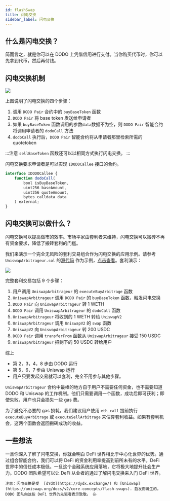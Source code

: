 ```yaml
---
id: flashSwap
title: 闪电交换
sidebar_label: 闪电交换
---
```


## 什么是闪电交换？

简而言之，就是你可以在 DODO 上凭借信用进行支付。当你购买代币时，你可以先拿到代币，然后再付钱。

## 闪电交换机制

![](https://dodoex.github.io/docs/img/dodo_flash_swap.jpeg)

上图说明了闪电交换的四个步骤：

1.  调用 `DODO Pair` 合约中的 `buyBaseToken` 函数
2.  `DODO Pair` 将 base token 发送给申请者
3.  如果 `buyBaseToken` 函数调用的参数`data`数据不为空，则 `DODO Pair` 智能合约将调用申请者的 `dodoCall` 方法
4.  `dodoCall` 执行后，`DODO Pair` 智能合约将从申请者那里检索所需的 quotetoken

:::注意
`sellBaseToken`  函数还可以以相同方式执行闪电交换。
:::

闪电交换要求申请者是可以实现 `IDODOCallee` 接口的合约。

```javascript
interface IDODOCallee {
    function dodoCall(
        bool isBuyBaseToken,
        uint256 baseAmount,
        uint256 quoteAmount,
        bytes calldata data
    ) external;
}
```

## 闪电交换可以做什么？

闪电交换可以提高做市的效率。市场平家由套利者来维持，闪电交换可以搬砖不再有资金要求，降低了搬砖套利的门槛。

我们来演示一个完全无风险的套利交易组合作为闪电交换的应用示例。请参考 `UniswapArbitrageur.sol` 的[源代码](https://github.com/DODOEX/dodo-smart-contract/blob/master/contracts/helper/UniswapArbitrageur.sol) 作为示例，[点击查看](https://etherscan.io/address/0xbf90b54cc00ceeaa93db1f6a54a01e3fe9ed4422)。套利演示：

![](https://dodoex.github.io/docs/img/dodo_one_click_arbitrage.jpeg)

完整套利交易包括 9 个步骤：

1.  用户调用 `UniswapArbitrageur` 的  `executeBuyArbitrage` 函数
2.  `UniswapArbitrageur` 调用 `DODO Pair` 的 `buyBaseToken` 函数，触发闪电交换
3.  `DODO Pair` 向 `UniswapArbitrageur` 转 1 WETH
4.  `DODO Pair` 调用 `UniswapArbitrageur` 的 `dodoCall` 函数
5.  `UniswapArbitrageur` 将收到的 1 WETH 转给 `UniswapV2`
6.  `UniswapArbitrageur`  调用 `UniswapV2` 的 `swap` 函数
7.  `UniswapV2` 向 `UniswapArbitrageur` 转 200 USDC
8.  `DODO Pair` 调用 `transferFrom` 函数从 `UniswapArbitrageur` 接受 150 USDC
9.  `UniswapArbitrageur` 把剩下的 50 USDC 转给用户

综上

- 第 2，3，4，8 步由 DODO 运行 
- 第 5，6，7 步由 Uniswap 运行 
- 用户只要发起交易就可以套利，完全不用参与其他步骤。 

`UniswapArbitrageur` 合约中最棒的地方自于用户不需要任何资金，也不需要知道 DODO 和 Uniswap 的工作机制。他们只需要调用一个函数，成功后即可获利；即使失败，用户也只会损失一些 gas 费。

为了避免不必要的 gas 损耗，我们建议用户使用 `eth_call` 提前执行 `executeBuyArbitrage`  或 `executeSellArbitrage` 来估算套利收益。如果有套利机会，这两个函数会返回搬砖成功的收益。

## 一些想法

一旦你深入了解了闪电交换，你就会明白 DeFi 世界相比于中心化世界的优势。通过组合智能合约，我们可以将 DeFi 的资金利用率提高到前所未有的水平。DeFi 世界中的信任成本极低。一旦这个金融系统应用落地，它将极大地提升社会生产力。DODO 团队希望可以让 DeFi 从业者的通过了解闪电交换来入门 DeFi 世界。

`
注意：闪电交换是受  [dYdX](https://dydx.exchange/) 和 [Uniswap](https://uniswap.org/docs/v2/core-concepts/flash-swaps). 启发而诞生的，DODO 团队向这些 DeFi 世界的先驱者表示致敬。 👍
`
